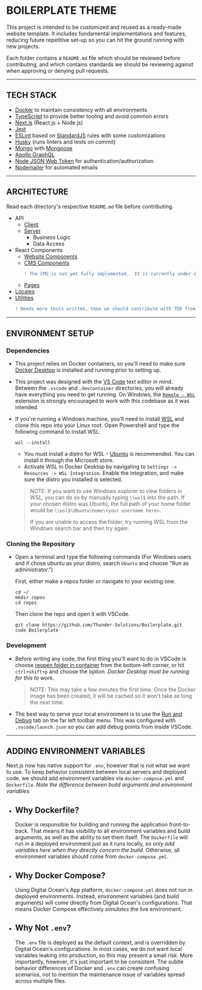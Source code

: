 # BOILERPLATE THEME

This project is intended to be customized and reused as a ready-made website template.  It includes fundamental implementations and features, reducing future repetitive set-up so you can hit the ground running with new projects.

Each folder contains a `README.md` file which should be reviewed before contributing, and which contains standards we should be reviewing against when approving or denying pull requests.

---

## TECH STACK

- [Docker](https://www.docker.com) to maintain consistency with all environments
- [TypeScript](https://www.typescriptlang.org/) to provide better tooling and avoid common errors
- [Next.js](https://nextjs.org/) (React.js + Node.js)
- [Jest](https://jestjs.io/)
- [ESLint](https://eslint.org/) based on [StandardJS](https://standardjs.com/) rules with some customizations
- [Husky](https://typicode.github.io/husky/#/) (runs linters and tests on commit)
- [Mongo](https://www.mongodb.com/) with [Mongoose](https://mongoosejs.com/docs/)
- [Apollo GraphQL](https://www.apollographql.com/)
- [Node JSON Web Token](https://github.com/auth0/node-jsonwebtoken#readme) for authentication/authorization
- [Nodemailer](https://nodemailer.com/about/) for automated emails

---

## ARCHITECTURE

Read each directory's respective `README.md` file before contributing.

- API
  - [Client](client-api)
  - [Server](server-api)
    - Business Logic
    - Data Access
- React Components
  - [Website Components](components)
  - [CMS Components](cmsComponents)
    ```diff
    ! The CMS is not yet fully implemented.  It is currently under development.
    ```
  - [Pages](pages)
- [Locales](locales)
- [Utilities](utilities)
  ```diff
  ! Needs more tests written, then we should contribute with TDD from now on.
  ```

---

## ENVIRONMENT SETUP

### Dependencies

- This project relies on Docker containers, so you'll need to make sure [Docker Desktop](https://www.docker.com/get-started/) is installed and running prior to setting up.

- This project was designed with the [VS Code](https://code.visualstudio.com/download) text editor in mind.  Between the `.vscode` and `.devcontainer` directories, you will already have everything you need to get running.  On Windows, the [`Remote - WSL`](https://marketplace.visualstudio.com/items?itemName=ms-vscode-remote.remote-wsl) extension is strongly encouraged to work with this codebase as it was intended.

- If you're running a Windows machine, you'll need to install [WSL](https://docs.microsoft.com/en-us/windows/wsl/install) and clone this repo into your Linux root.  Open Powershell and type the following command to install WSL.
  ```
  wsl --install
  ```
  - You must install a distro for WSL - [Ubuntu](https://www.microsoft.com/en-us/p/ubuntu/9pdxgncfsczv) is recommended. You can install it through the Microsoft store.
  - Activate WSL in Docker Desktop by navigating to `Settings -> Resources -> WSL Integration`. Enable the integration, and make sure the distro you installed is selected.
  >NOTE: If you want to use Windows explorer to view folders in WSL, you can do so by manually typing `\\wsl$` into the path.  If your chosen distro was Ubuntu, the full path of your home folder would be `\\wsl$\Ubuntu\home\<your username here>`.
  >
  > If you are unable to access the folder, try running WSL from the Windows search bar and then try again.

### Cloning the Repository

- Open a terminal and type the following commands (For Windows users and if chose ubuntu as your distro, search `Ubuntu` and choose "Run as administrator.") 

    First, either make a repos folder or navigate to your existing one.
    ```
    cd ~/
    mkdir repos
    cd repos
    ```
    Then clone the repo and open it with VSCode.
    ```
    git clone https://github.com/Thunder-Solutions/Boilerplate.git
    code Boilerplate
    ```

### Development

- Before writing any code, the first thing you'll want to do in VSCode is choose [reopen folder in container](https://code.visualstudio.com/docs/remote/containers#_quick-start-open-an-existing-folder-in-a-container) from the bottom-left corner, or hit `ctrl+shift+p` and choose the option.  *Docker Desktop must be running for this to work.*
    >NOTE: This may take a few minutes the first time.  Once the Docker image has been created, it will be cached so it won't take as long the next time.
- The best way to serve your local environment is to use the [Run and Debug](https://code.visualstudio.com/docs/editor/debugging) tab on the far left toolbar menu.  This was configured with `.vscode/launch.json` so you can add debug points from inside VSCode.

---

## ADDING ENVIRONMENT VARIABLES

Next.js now has native support for `.env`, however that is *not* what we want to use.  To keep behavior consistent between local servers and deployed code, we should add environment variables via `docker-compose.yml` and `Dockerfile`.  *Note the difference between build arguments and environment variables.*

- Why Dockerfile?
    -

    Docker is responsible for building and running the application front-to-back.  That means it has visibility to all environment variables and build arguments, as well as the ability to set them itself.  The `Dockerfile` will run in a deployed environment just as it runs locally, so *only add variables here when they directly concern the build.*  Otherwise, all environment variables should come from `docker-compose.yml`.

- Why Docker Compose?
    -

    Using Digital Ocean's App platform, `docker-compose.yml` does not run in deployed environments.  Instead, environment variables (and build arguments) will come directly from Digital Ocean's configurations.  That means Docker Compose effectively *simulates* the live environment.

- Why Not `.env`?
    -

    The `.env` file is deployed as the default context, and is overridden by Digital Ocean's configurations.  In most cases, we do not want local variables leaking into production, so this may present a small risk.  More importantly, however, it's just important to be consistent.  The subtle behavior differences of Docker and `.env` can create confusing scenarios, not to mention the maintenance issue of variables spread across multiple files.
